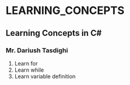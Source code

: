 # LEARNING_CONCEPTS
## Learning Concepts in C#
### Mr. Dariush Tasdighi

1. Learn for
2. Learn while
3. Learn variable definition

